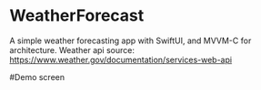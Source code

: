 # WeatherForecast

A simple weather forecasting app with SwiftUI, and MVVM-C for architecture.
Weather api source: https://www.weather.gov/documentation/services-web-api

#Demo screen
